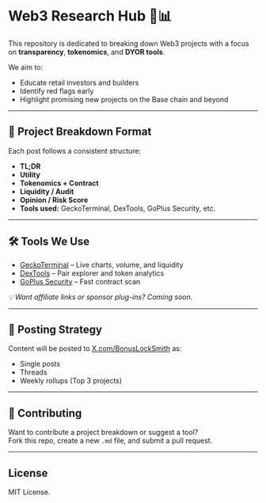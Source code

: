 # Web3 Research Hub 🧠📊

This repository is dedicated to breaking down Web3 projects with a focus on **transparency**, **tokenomics**, and **DYOR tools**.

We aim to:
- Educate retail investors and builders
- Identify red flags early
- Highlight promising new projects on the Base chain and beyond

---

## 📌 Project Breakdown Format

Each post follows a consistent structure:
- **TL;DR**
- **Utility**
- **Tokenomics + Contract**
- **Liquidity / Audit**
- **Opinion / Risk Score**
- **Tools used:** GeckoTerminal, DexTools, GoPlus Security, etc.

---

## 🛠️ Tools We Use

- [GeckoTerminal](https://www.geckoterminal.com/) – Live charts, volume, and liquidity
- [DexTools](https://www.dextools.io/) – Pair explorer and token analytics
- [GoPlus Security](https://gopluslabs.io/) – Fast contract scan

_💡 Want affiliate links or sponsor plug-ins? Coming soon._

---

## 🧵 Posting Strategy

Content will be posted to [X.com/BonusLockSmith](https://x.com/BonusLockSmith) as:
- Single posts
- Threads
- Weekly rollups (Top 3 projects)

---

## 🤝 Contributing

Want to contribute a project breakdown or suggest a tool?  
Fork this repo, create a new `.md` file, and submit a pull request.

---

## License

MIT License.

